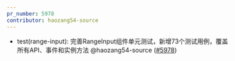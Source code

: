 ```yaml
---
pr_number: 5978
contributor: haozang54-source
---
```


- test(range-input): 完善RangeInput组件单元测试，新增73个测试用例，覆盖所有API、事件和实例方法 @haozang54-source ([#5978](https://github.com/Tencent/tdesign-vue-next/pull/5978))
